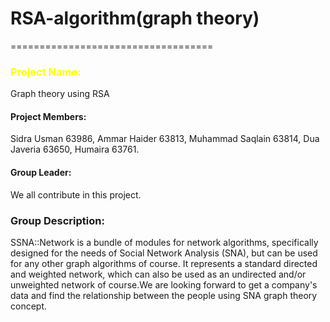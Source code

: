 # RSA-algorithm(graph theory)
===================================
<!DOCTYPE html>
<html>
<head>


<body>

<h3 style="color:#FFFF00;">Project Name: </h3> <p>Graph theory using RSA</p>
<h4>Project Members:</h4> <p> Sidra Usman 63986, Ammar Haider 63813, Muhammad Saqlain 63814, Dua Javeria 63650, Humaira 63761.</p>
<h4>Group Leader:</h4> <p> We all contribute in this project. </p>
<h3> Group Description: </h3>
<p> SSNA::Network is a bundle of modules for network algorithms, specifically designed for the needs of Social Network Analysis (SNA), but can be used for any other graph algorithms of course. It represents a standard directed and weighted network, which can also be used as an undirected and/or unweighted network of course.We are looking forward to get a company's data and find the relationship between the people using SNA graph theory concept.</p>
</style>
</body>
</html>
